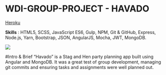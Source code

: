 # WDI-GROUP-PROJECT - HAVADO

[Heroku](https://frozen-savannah-91722.herokuapp.com/)

**Skills** : HTML5, SCSS, JavaScript ES6, Gulp, NPM, Git & GitHub, Express, Node.js, Yarn, Bootstrap, JSON, AngularJS, Mocha, JWT, MongoDB.

![](https://i.imgur.com/k1lIg6I.jpg)

#Intro & Brief
“Havado” is a Stag and Hen party planning app built using Angular and MongoDB. It was a great test of group development, managing git commits and ensuring tasks and assignments were well planned out.
